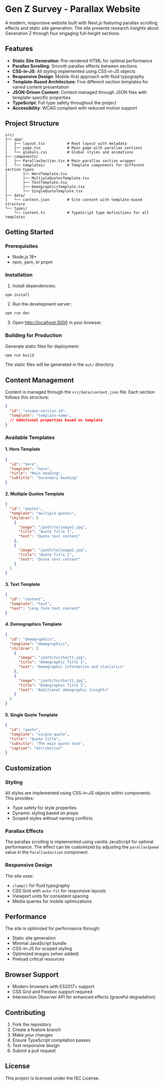 # Gen Z Survey - Parallax Website

A modern, responsive website built with Next.js featuring parallax scrolling effects and static site generation. The site presents research insights about Generation Z through four engaging full-height sections.

## Features

- **Static Site Generation**: Pre-rendered HTML for optimal performance
- **Parallax Scrolling**: Smooth parallax effects between sections
- **CSS-in-JS**: All styling implemented using CSS-in-JS objects
- **Responsive Design**: Mobile-first approach with fluid typography
- **Template-Based Architecture**: Five different section templates for varied content presentation
- **JSON-Driven Content**: Content managed through JSON files with template-specific properties
- **TypeScript**: Full type safety throughout the project
- **Accessibility**: WCAG compliant with reduced motion support

## Project Structure

```
src/
├── app/
│   ├── layout.tsx          # Root layout with metadata
│   ├── page.tsx            # Main page with parallax sections
│   └── globals.css         # Global styles and animations
├── components/
│   ├── ParallaxSection.tsx # Main parallax section wrapper
│   └── templates/          # Template components for different section types
│       ├── HeroTemplate.tsx
│       ├── MultipleQuotesTemplate.tsx
│       ├── TextTemplate.tsx
│       ├── DemographicsTemplate.tsx
│       └── SingleQuoteTemplate.tsx
├── data/
│   └── content.json        # Site content with template-based structure
└── types/
    └── content.ts          # TypeScript type definitions for all templates
```

## Getting Started

### Prerequisites

- Node.js 18+ 
- npm, yarn, or pnpm

### Installation

1. Install dependencies:
```bash
npm install
```

2. Run the development server:
```bash
npm run dev
```

3. Open [http://localhost:3000](http://localhost:3000) in your browser.

### Building for Production

Generate static files for deployment:

```bash
npm run build
```

The static files will be generated in the `out/` directory.

## Content Management

Content is managed through the `src/data/content.json` file. Each section follows this structure:

```json
{
  "id": "unique-section-id",
  "template": "template-name",
  // Additional properties based on template
}
```

### Available Templates

#### 1. Hero Template
```json
{
  "id": "hero",
  "template": "hero",
  "title": "Main heading",
  "subtitle": "Secondary heading"
}
```

#### 2. Multiple Quotes Template
```json
{
  "id": "quotes",
  "template": "multiple-quotes",
  "children": [
    {
      "image": "/path/to/image1.jpg",
      "title": "Quote Title 1",
      "text": "Quote text content"
    },
    {
      "image": "/path/to/image2.jpg",
      "title": "Quote Title 2", 
      "text": "Quote text content"
    }
  ]
}
```

#### 3. Text Template
```json
{
  "id": "content",
  "template": "text",
  "text": "Long form text content"
}
```

#### 4. Demographics Template
```json
{
  "id": "demographics",
  "template": "demographics",
  "children": [
    {
      "image": "/path/to/chart1.jpg",
      "title": "Demographic Title 1",
      "text": "Demographic information and statistics"
    },
    {
      "image": "/path/to/chart2.jpg", 
      "title": "Demographic Title 2",
      "text": "Additional demographic insights"
    }
  ]
}
```

#### 5. Single Quote Template
```json
{
  "id": "quote",
  "template": "single-quote",
  "title": "Quote title",
  "subtitle": "The main quote text",
  "caption": "Attribution"
}
```

## Customization

### Styling
All styles are implemented using CSS-in-JS objects within components. This provides:
- Type safety for style properties
- Dynamic styling based on props
- Scoped styles without naming conflicts

### Parallax Effects
The parallax scrolling is implemented using vanilla JavaScript for optimal performance. The effect can be customized by adjusting the `parallaxSpeed` value in the `ParallaxSection` component.

### Responsive Design
The site uses:
- `clamp()` for fluid typography
- CSS Grid with `auto-fit` for responsive layouts
- Viewport units for consistent spacing
- Media queries for mobile optimizations

## Performance

The site is optimized for performance through:
- Static site generation
- Minimal JavaScript bundle
- CSS-in-JS for scoped styling
- Optimized images (when added)
- Preload critical resources

## Browser Support

- Modern browsers with ES2017+ support
- CSS Grid and Flexbox support required
- Intersection Observer API for enhanced effects (graceful degradation)

## Contributing

1. Fork the repository
2. Create a feature branch
3. Make your changes
4. Ensure TypeScript compilation passes
5. Test responsive design
6. Submit a pull request

## License

This project is licensed under the ISC License.
